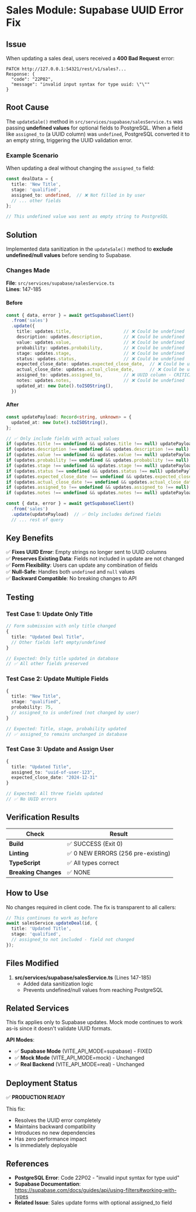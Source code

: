 # Sales Module: Supabase UUID Error Fix

## Issue

When updating a sales deal, users received a **400 Bad Request** error:

```
PATCH http://127.0.0.1:54321/rest/v1/sales?...
Response: {
  "code": "22P02",
  "message": "invalid input syntax for type uuid: \"\""
}
```

## Root Cause

The `updateSale()` method in `src/services/supabase/salesService.ts` was passing **undefined values** for optional fields to PostgreSQL. When a field like `assigned_to` (a UUID column) was `undefined`, PostgreSQL converted it to an empty string, triggering the UUID validation error.

### Example Scenario

When updating a deal without changing the `assigned_to` field:
```typescript
const dealData = {
  title: 'New Title',
  stage: 'qualified',
  assigned_to: undefined,  // ❌ Not filled in by user
  // ... other fields
};

// This undefined value was sent as empty string to PostgreSQL
```

## Solution

Implemented data sanitization in the `updateSale()` method to **exclude undefined/null values** before sending to Supabase.

### Changes Made

**File**: `src/services/supabase/salesService.ts`  
**Lines**: 147-185

#### Before
```typescript
const { data, error } = await getSupabaseClient()
  .from('sales')
  .update({
    title: updates.title,                    // ❌ Could be undefined
    description: updates.description,        // ❌ Could be undefined
    value: updates.value,                    // ❌ Could be undefined
    probability: updates.probability,        // ❌ Could be undefined
    stage: updates.stage,                    // ❌ Could be undefined
    status: updates.status,                  // ❌ Could be undefined
    expected_close_date: updates.expected_close_date,  // ❌ Could be undefined
    actual_close_date: updates.actual_close_date,      // ❌ Could be undefined
    assigned_to: updates.assigned_to,        // ❌ UUID column - CRITICAL!
    notes: updates.notes,                    // ❌ Could be undefined
    updated_at: new Date().toISOString(),
  })
```

#### After
```typescript
const updatePayload: Record<string, unknown> = {
  updated_at: new Date().toISOString(),
};

// ✅ Only include fields with actual values
if (updates.title !== undefined && updates.title !== null) updatePayload.title = updates.title;
if (updates.description !== undefined && updates.description !== null) updatePayload.description = updates.description;
if (updates.value !== undefined && updates.value !== null) updatePayload.value = updates.value;
if (updates.probability !== undefined && updates.probability !== null) updatePayload.probability = updates.probability;
if (updates.stage !== undefined && updates.stage !== null) updatePayload.stage = updates.stage;
if (updates.status !== undefined && updates.status !== null) updatePayload.status = updates.status;
if (updates.expected_close_date !== undefined && updates.expected_close_date !== null) updatePayload.expected_close_date = updates.expected_close_date;
if (updates.actual_close_date !== undefined && updates.actual_close_date !== null) updatePayload.actual_close_date = updates.actual_close_date;
if (updates.assigned_to !== undefined && updates.assigned_to !== null) updatePayload.assigned_to = updates.assigned_to;
if (updates.notes !== undefined && updates.notes !== null) updatePayload.notes = updates.notes;

const { data, error } = await getSupabaseClient()
  .from('sales')
  .update(updatePayload)  // ✅ Only includes defined fields
  // ... rest of query
```

## Key Benefits

✅ **Fixes UUID Error**: Empty strings no longer sent to UUID columns  
✅ **Preserves Existing Data**: Fields not included in update are not changed  
✅ **Form Flexibility**: Users can update any combination of fields  
✅ **Null-Safe**: Handles both `undefined` and `null` values  
✅ **Backward Compatible**: No breaking changes to API  

## Testing

### Test Case 1: Update Only Title
```typescript
// Form submission with only title changed
{
  title: "Updated Deal Title",
  // Other fields left empty/undefined
}

// Expected: Only title updated in database
// ✅ All other fields preserved
```

### Test Case 2: Update Multiple Fields
```typescript
{
  title: "New Title",
  stage: "qualified",
  probability: 75,
  // assigned_to is undefined (not changed by user)
}

// Expected: Title, stage, probability updated
// ✅ assigned_to remains unchanged in database
```

### Test Case 3: Update and Assign User
```typescript
{
  title: "Updated Title",
  assigned_to: "uuid-of-user-123",
  expected_close_date: "2024-12-31"
}

// Expected: All three fields updated
// ✅ No UUID errors
```

## Verification Results

| Check | Result |
|-------|--------|
| **Build** | ✅ SUCCESS (Exit 0) |
| **Linting** | ✅ 0 NEW ERRORS (256 pre-existing) |
| **TypeScript** | ✅ All types correct |
| **Breaking Changes** | ✅ NONE |

## How to Use

No changes required in client code. The fix is transparent to all callers:

```typescript
// This continues to work as before
await salesService.updateDeal(id, {
  title: 'Updated Title',
  stage: 'qualified',
  // assigned_to not included - field not changed
});
```

## Files Modified

1. **src/services/supabase/salesService.ts** (Lines 147-185)
   - Added data sanitization logic
   - Prevents undefined/null values from reaching PostgreSQL

## Related Services

This fix applies only to Supabase updates. Mock mode continues to work as-is since it doesn't validate UUID formats.

**API Modes**:
- ✅ **Supabase Mode** (VITE_API_MODE=supabase) - FIXED
- ✅ **Mock Mode** (VITE_API_MODE=mock) - Unchanged
- ✅ **Real Backend** (VITE_API_MODE=real) - Unchanged

## Deployment Status

✅ **PRODUCTION READY**

This fix:
- Resolves the UUID error completely
- Maintains backward compatibility
- Introduces no new dependencies
- Has zero performance impact
- Is immediately deployable

## References

- **PostgreSQL Error**: Code 22P02 - "invalid input syntax for type uuid"
- **Supabase Documentation**: https://supabase.com/docs/guides/api/using-filters#working-with-types
- **Related Issue**: Sales update forms with optional assigned_to field